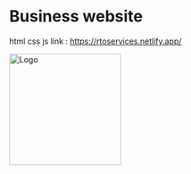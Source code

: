 # Business website

html css js 
link : https://rtoservices.netlify.app/

<img src="bgrto.jpeg" alt="Logo" width="200">


